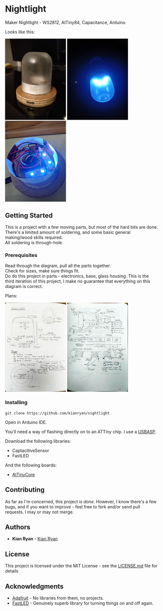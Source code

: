 # Nightlight

Maker Nightlight - WS2812, AtTiny84, Capacitance, Arduino.

Looks like this:

<a href="images/photo1.jpg"><img src="images/photo1.jpg" width="200" /></a>
<a href="images/photo2.jpg"><img src="images/photo2.jpg" width="200" /></a>
<a href="images/photo3.jpg"><img src="images/photo3.jpg" width="200" /></a>

## Getting Started

This is a project with a few moving parts, but most of the hard bits are done.  
There's a limited amount of soldering, and some basic general making/wood skills required.  
All soldering is through-hole.

### Prerequisites

Read through the diagram, pull all the parts together.  
Check for sizes, make sure things fit.  
Do do this project in parts - electronics, base, glass housing.
This is the third iteration of this project, I make no guarantee that everything on this diagram is correct.

Plans:

<a href="images/plans1.jpg"><img src="images/plans1.jpg" width="200" /></a>
<a href="images/plans2.jpg"><img src="images/plans2.jpg" width="200" /></a>

### Installing

```
git clone https://github.com/kianryan/nightlight
```

Open in Arduino IDE.

You'll need a way of flashing directly on to an ATTiny chip.  I use a [USBASP](https://www.fischl.de/usbasp/).

Download the following libraries:

* CaptacitiveSensor
* FastLED

And the following boards:

* [AtTinyCore](https://github.com/SpenceKonde/ATTinyCore)

## Contributing

As far as I'm concerned, this project is _done_.  However, I know there's a few bugs, and if you want to improve - feel free to fork and/or send pull requests.  I may or may not merge.

## Authors

* **Kian Ryan** - [Kian Ryan](https://github.com/kianryan)

## License

This project is licensed under the MIT License - see the [LICENSE.md](LICENSE.md) file for details

## Acknowledgments

* [Adafruit](https://www.adafruit.com/) - No libraries from them, no projects.
* [FastLED](https://github.com/FastLED/FastLED) - Genuinely superb library for turning things on and off again.

